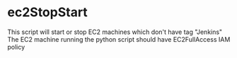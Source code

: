 # ec2StopStart
This script will start or stop EC2 machines which don't have tag "Jenkins"
The EC2 machine running the python script should have EC2FullAccess IAM policy

